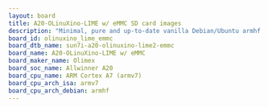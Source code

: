 ```yaml
---
layout: board
title: A20-OLinuXino-LIME w/ eMMC SD card images
description: "Minimal, pure and up-to-date vanilla Debian/Ubuntu armhf SD card images for A20-OLinuXino-LIME w/ eMMC by Olimex, SoC: Allwinner A20, CPU ISA: armv7"
board_id: olinuxino_lime_emmc
board_dtb_name: sun7i-a20-olinuxino-lime2-emmc
board_name: A20-OLinuXino-LIME w/ eMMC
board_maker_name: Olimex
board_soc_name: Allwinner A20
board_cpu_name: ARM Cortex A7 (armv7)
board_cpu_arch_isa: armv7
board_cpu_arch_debian: armhf
---
```

